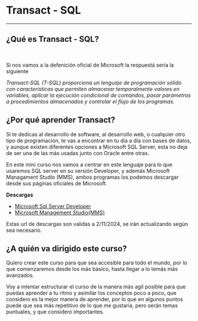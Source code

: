 # Transact - SQL
<hr>

## ¿Qué es Transact - SQL?
<br>
<p>Si nos vamos a la defenición oficial de Microsoft la respuestá sería la siguiente</p>
<p><i>Transact-SQL (T-SQL) proporciona un lenguaje de programación sólido con características que permiten almacenar temporalmente valores en variables, aplicar la ejecución condicional de comandos, pasar parámetros a procedimientos almacenados y controlar el flujo de los programas.</i></p>

## ¿Por qué aprender Transact?
<p>Si te dedicas al desarrollo de software, al desarrollo web, o cualquier otro tipo de programación, te vas a encontrar en tu día a día con bases de datos, y aunque existen diferentes opciones a Microsoft SQL Server, esta no deja de ser una de las más usadas junto con Oracle entre otras.</p>
<p>En este mini curso nos vamos a centrar en este lenguaje para lo que usaremos SQL server en su versión Developer, y además Microsoft Managament Studio (MMS), ambos programas los podemos descargar desde sus páginas oficiales de Microsoft.</p>

<b>Descargas</b>
<ul>
    <li><a href = "https://www.microsoft.com/es-es/sql-server/sql-server-downloads?msockid=338b2c25cee961121d173f93cf416064">Microsoft Sql Server Developer</a></li>
    <li><a href = "https://learn.microsoft.com/es-es/sql/ssms/download-sql-server-management-studio-ssms?view=sql-server-ver16">Microsoft Management Studio(MMS)</a></li>
</ul>
<p>Estas url de descargas son validas a 2/11/2024, se irán actualizando según sea necesario.</p>

## ¿A quién va dirigido este curso?
<p>Quiero crear este curso para que sea accesible para todo el mundo, por lo que comenzaremos desde los más básico, hasta llegar a lo temás más avanzados.</p>
<p>Voy a intentar estructurar el curso de la manera más agil posible para que puedas aprender a tu ritmo y asimilar los conceptos poco a poco, que considero es la mejor manera de aprender, por lo que en algunos puntos puede que sea más repetitivo de lo que me gustaría, pero serán temas puntuales, y que considero importantes.</p>
